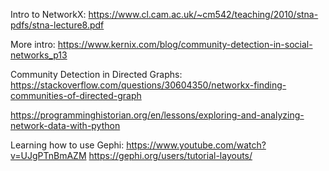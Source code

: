 Intro to NetworkX:
https://www.cl.cam.ac.uk/~cm542/teaching/2010/stna-pdfs/stna-lecture8.pdf


More intro:
https://www.kernix.com/blog/community-detection-in-social-networks_p13

Community Detection in Directed Graphs:
https://stackoverflow.com/questions/30604350/networkx-finding-communities-of-directed-graph

https://programminghistorian.org/en/lessons/exploring-and-analyzing-network-data-with-python



Learning how to use Gephi:
https://www.youtube.com/watch?v=UJgPTnBmAZM
https://gephi.org/users/tutorial-layouts/
